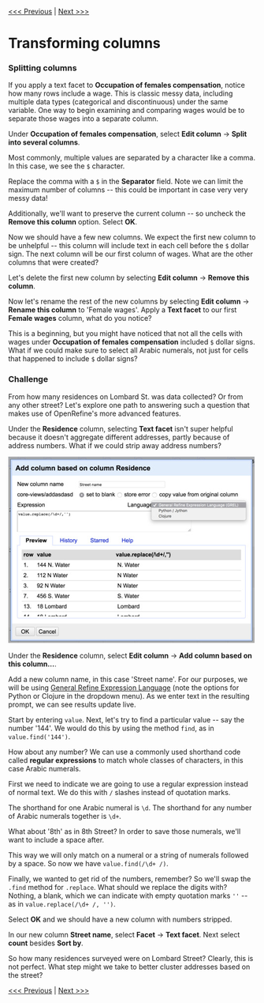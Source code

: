 [<<< Previous](tidy-vs-messy-ii.md) | [Next >>>](exporting-data.md)
# Transforming columns

### Splitting columns

If you apply a text facet to **Occupation of females compensation**, notice how many rows include a wage. This is classic messy data, including multiple data types (categorical and discontinuous) under the same variable. One way to begin examining and comparing wages would be to separate those wages into a separate column.

Under **Occupation of females compensation**, select **Edit column** -> **Split into several columns**.

Most commonly, multiple values are separated by a character like a comma. In this case, we see the `$` character.

Replace the comma with a `$` in the **Separator** field. Note we can limit the maximum number of columns -- this could be important in case very very messy data!

Additionally, we'll want to preserve the current column -- so uncheck the **Remove this column** option. Select **OK**.

Now we should have a few new columns. We expect the first new column to be unhelpful -- this column will include text in each cell before the `$` dollar sign. The next column will be our first column of wages. What are the other columns that were created?

Let's delete the first new column by selecting **Edit column** -> **Remove this column**.

Now let's rename the rest of the new columns by selecting **Edit column** -> **Rename this column** to 'Female wages'. Apply a **Text facet** to our first **Female wages** column, what do you notice?

This is a beginning, but you might have noticed that not all the cells with wages under **Occupation of females compensation** included `$` dollar signs. What if we could make sure to select all Arabic numerals, not just for cells that happened to include `$` dollar signs? 

### Challenge

From how many residences on Lombard St. was data collected? Or from any other street? Let's explore one path to answering such a question that makes use of OpenRefine's more advanced features.

Under the **Residence** column, selecting **Text facet** isn't super helpful because it doesn't aggregate different addresses, partly because of address numbers. What if we could strip away address numbers?

![add column based on this column openrefine menu](openrefine-add-column.jpg)

Under the **Residence** column, select **Edit column** -> **Add column based on this column...**.

Add a new column name, in this case 'Street name'. For our purposes, we will be using [General Refine Expression Language](https://github.com/OpenRefine/OpenRefine/wiki/GREL-String-Functions) (note the options for Python or Clojure in the dropdown menu). As we enter text in the resulting prompt, we can see results update live. 

Start by entering `value`. Next, let's try to find a particular value -- say the number '144'. We would do this by using the method `find`, as in `value.find('144')`.

How about any number? We can use a commonly used shorthand code called **regular expressions** to match whole classes of characters, in this case Arabic numerals. 

First we need to indicate we are going to use a regular expression instead of normal text. We do this with `/` slashes instead of quotation marks.

The shorthand for one Arabic numeral is `\d`. The shorthand for any number of Arabic numerals together is `\d+`. 

What about '8th' as in 8th Street? In order to save those numerals, we'll want to include a space after. 

This way we will only match on a numeral or a string of numerals followed by a space. So now we have `value.find(/\d+ /)`.

Finally, we wanted to get rid of the numbers, remember? So we'll swap the `.find` method for `.replace`. What should we replace the digits with? Nothing, a blank, which we can indicate with empty quotation marks `''` -- as in `value.replace(/\d+ /, '')`.

Select **OK** and we should have a new column with numbers stripped.

In our new column **Street name**, select **Facet** -> **Text facet**. Next select **count** besides **Sort by**. 

So how many residences surveyed were on Lombard Street? Clearly, this is not perfect. What step might we take to better cluster addresses based on the street?

[<<< Previous](tidy-vs-messy-ii.md) | [Next >>>](exporting-data.md)


